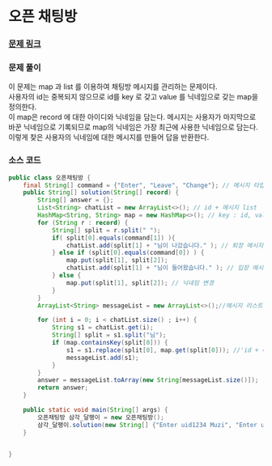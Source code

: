 # 오픈 채팅방

### [문제 링크](https://school.programmers.co.kr/learn/courses/30/lessons/42888)

### 문제 풀이
이 문제는 map 과 list 를 이용하여 채팅방 메시지를 관리하는 문제이다. </br>
사용자의 id는 중복되지 않으므로 id를 key 로 갖고 value 를 닉네임으로 갖는 map을 정의한다. </br>
이 map은 record 에 대한 아이디와 닉네임을 담는다. 메시지는 사용자가 마지막으로 바꾼 닉네임으로 기록되므로 map의 닉네임은 가장 최근에 사용한 닉네임으로 담는다. </br>
이렇게 찾은 사용자의 닉네임에 대한 메시지를 만들어 답을 반환한다.


### 소스 코드
```java
public class 오픈채팅방 {
    final String[] command = {"Enter", "Leave", "Change"}; // 메시지 타입
    public String[] solution(String[] record) {
        String[] answer = {};
        List<String> chatList = new ArrayList<>(); // id + 메시지 list
        HashMap<String, String> map = new HashMap<>(); // key : id, value : 닉네임
        for (String r : record) {
            String[] split = r.split(" ");
            if( split[0].equals(command[1]) ){
                chatList.add(split[1] + "님이 나갔습니다." ); // 퇴장 메시지
            } else if (split[0].equals(command[0]) ) {
                map.put(split[1], split[2]);
                chatList.add(split[1] + "님이 들어왔습니다." ); // 입장 메시지
            } else {
                map.put(split[1], split[2]); // 닉네임 변경
            }
        }
        ArrayList<String> messageList = new ArrayList<>();//메시지 리스트

        for (int i = 0; i < chatList.size() ; i++) {
            String s1 = chatList.get(i);
            String[] split = s1.split("님");
            if (map.containsKey(split[0])) {
                s1 = s1.replace(split[0], map.get(split[0])); //'id + 메시지' 를 '닉네임 + 메시지' 로 변경
                messageList.add(s1);
            }
        }
        answer = messageList.toArray(new String[messageList.size()]); 
        return answer;
    }

    public static void main(String[] args) {
        오픈채팅방 삼각_달팽이 = new 오픈채팅방();
        삼각_달팽이.solution(new String[] {"Enter uid1234 Muzi", "Enter uid4567 Prodo","Leave uid1234","Enter uid1234 Prodo","Change uid4567 Ryan"});
    }


}

```